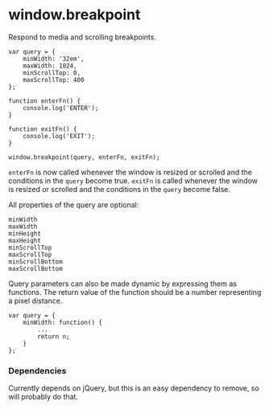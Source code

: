 # window.breakpoint


Respond to media and scrolling breakpoints.

    var query = {
        minWidth: '32em',
        maxWidth: 1024,
        minScrollTop: 0,
        maxScrollTop: 400
    };

    function enterFn() {
        console.log('ENTER');
    }

    function exitFn() {
        console.log('EXIT');
    }

    window.breakpoint(query, enterFn, exitFn);

<code>enterFn</code> is now called whenever the window is resized or scrolled and the conditions in the <code>query</code> become true.
<code>exitFn</code> is called whenever the window is resized or scrolled and the conditions in the <code>query</code> become false.

All properties of the query are optional:

    minWidth
    maxWidth
    minHeight
    maxHeight
    minScrollTop
    maxScrollTop
    minScrollBottom
    maxScrollBottom

Query parameters can also be made dynamic by expressing them as functions.
The return value of the function should be a number representing a pixel distance.

    var query = {
        minWidth: function() {
            ...
            return n;
        }
    };

### Dependencies

Currently depends on jQuery, but this is an easy dependency to remove, so will probably do that.
